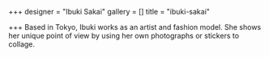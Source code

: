 +++
designer = "Ibuki Sakai"
gallery = []
title = "ibuki-sakai"

+++
Based in Tokyo, Ibuki works as an artist and fashion model. She shows her unique point of view by using her own photographs or stickers to collage.